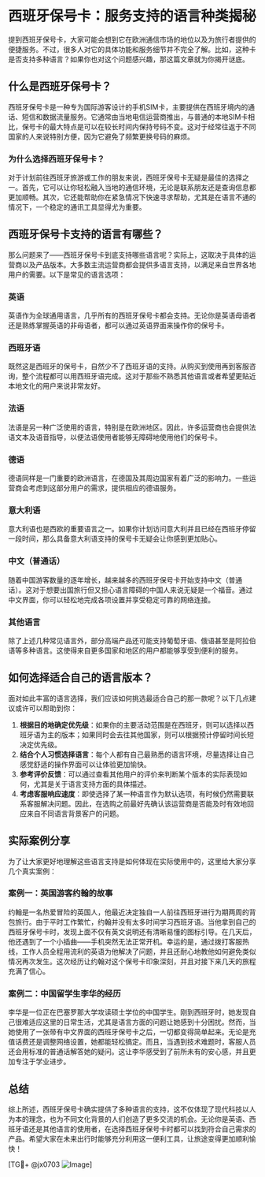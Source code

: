# 西班牙保号卡：服务支持的语言种类揭秘

提到西班牙保号卡，大家可能会想到它在欧洲通信市场的地位以及为旅行者提供的便捷服务。不过，很多人对它的具体功能和服务细节并不完全了解。比如，这种卡是否支持多种语言？如果你也对这个问题感兴趣，那这篇文章就为你揭开谜底。

## 什么是西班牙保号卡？

西班牙保号卡是一种专为国际游客设计的手机SIM卡，主要提供在西班牙境内的通话、短信和数据流量服务。它通常由当地电信运营商推出，与普通的本地SIM卡相比，保号卡的最大特点是可以在较长时间内保持号码不变。这对于经常往返于不同国家的人来说特别方便，因为它避免了频繁更换号码的麻烦。

### 为什么选择西班牙保号卡？

对于计划前往西班牙旅游或工作的朋友来说，西班牙保号卡无疑是最佳的选择之一。首先，它可以让你轻松融入当地的通信环境，无论是联系朋友还是查询信息都更加顺畅。其次，它还能帮助你在紧急情况下快速寻求帮助，尤其是在语言不通的情况下，一个稳定的通讯工具显得尤为重要。

## 西班牙保号卡支持的语言有哪些？

那么问题来了——西班牙保号卡到底支持哪些语言呢？实际上，这取决于具体的运营商以及产品版本。大多数主流运营商都会提供多语言支持，以满足来自世界各地用户的需要。以下是常见的语言选项：

### 英语
英语作为全球通用语言，几乎所有的西班牙保号卡都会支持。无论你是英语母语者还是熟练掌握英语的非母语者，都可以通过英语界面来操作你的保号卡。

### 西班牙语
既然这是西班牙的保号卡，自然少不了西班牙语的支持。从购买到使用再到客服咨询，整个流程都可以用西班牙语完成。这对于那些不熟悉其他语言或者希望更贴近本地文化的用户来说非常友好。

### 法语
法语是另一种广泛使用的语言，特别是在欧洲地区。因此，许多运营商也会提供法语文本及语音指导，以便法语使用者能够无障碍地使用他们的保号卡。

### 德语
德语同样是一门重要的欧洲语言，在德国及其周边国家有着广泛的影响力。一些运营商会考虑到这部分用户的需求，提供相应的德语服务。

### 意大利语
意大利语也是西欧的重要语言之一。如果你计划访问意大利并且已经在西班牙停留一段时间，那么具备意大利语支持的保号卡无疑会让你感到更加贴心。

### 中文（普通话）
随着中国游客数量的逐年增长，越来越多的西班牙保号卡开始支持中文（普通话）。这对于想要出国旅行但又担心语言障碍的中国人来说无疑是一个福音。通过中文界面，你可以轻松地完成各项设置并享受稳定可靠的网络连接。

### 其他语言
除了上述几种常见语言外，部分高端产品还可能支持葡萄牙语、俄语甚至是阿拉伯语等多种语言。这使得来自更多国家和地区的用户都能够享受到便利的服务。

## 如何选择适合自己的语言版本？

面对如此丰富的语言选择，我们应该如何挑选最适合自己的那一款呢？以下几点建议或许可以帮助到你：

1. **根据目的地确定优先级**：如果你的主要活动范围是在西班牙，则可以选择以西班牙语为主的版本；如果同时会去往其他国家，则可以根据预计停留时间长短决定优先级。
2. **结合个人习惯选择语言**：每个人都有自己最熟悉的语言环境，尽量选择让自己感觉舒适的操作界面可以让体验更加愉快。
3. **参考评价反馈**：可以通过查看其他用户的评价来判断某个版本的实际表现如何，尤其是关于语言支持方面的具体描述。
4. **考虑客服响应速度**：即使选择了某一种语言作为默认选项，有时候仍然需要联系客服解决问题。因此，在选购之前最好先确认该运营商是否能及时有效地回应来自不同语言背景客户的问题。

## 实际案例分享

为了让大家更好地理解这些语言支持是如何体现在实际使用中的，这里给大家分享几个真实案例：

### 案例一：英国游客约翰的故事
约翰是一名热爱冒险的英国人，他最近决定独自一人前往西班牙进行为期两周的背包旅行。由于平时工作繁忙，约翰并没有太多时间学习西班牙语。当他拿到自己的西班牙保号卡时，发现上面不仅有英文说明还有清晰易懂的图标引导。在几天后，他还遇到了一个小插曲——手机突然无法正常开机。幸运的是，通过拨打客服热线，工作人员全程用流利的英语为他解决了问题，并且还耐心地教他如何避免类似情况再次发生。这次经历让约翰对这个保号卡印象深刻，并且对接下来几天的旅程充满了信心。

### 案例二：中国留学生李华的经历
李华是一位正在巴塞罗那大学攻读硕士学位的中国学生。刚到西班牙时，她发现自己很难适应这里的日常生活，尤其是语言方面的问题让她感到十分困扰。然而，当她使用了一张带有中文界面的西班牙保号卡之后，一切都变得简单起来。无论是充值话费还是调整网络设置，她都能轻松搞定。而且，当遇到技术难题时，客服人员还会用标准的普通话解答她的疑问。这让李华感受到了前所未有的安心感，并且更加专注于学业进步。

## 总结

综上所述，西班牙保号卡确实提供了多种语言的支持，这不仅体现了现代科技以人为本的理念，也为不同文化背景的人们创造了更多交流的机会。无论你是英语、西班牙语还是其他语言的使用者，在选择西班牙保号卡时都可以找到符合自己需求的产品。希望大家在未来出行时能够充分利用这一便利工具，让旅途变得更加顺利愉快！

[TG💪+ @jx0703 ![Image](https://github.com/user-attachments/assets/dbca1d08-cadb-493c-b0ec-ad6f7a83f270)]